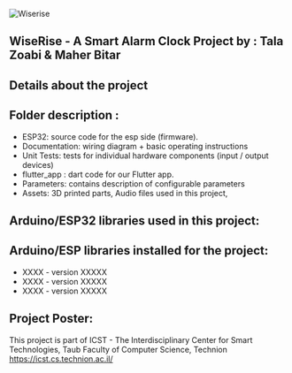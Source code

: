 ![Wiserise](https://github.com/your-username/your-repo/assets/your-gif-url.gif)

## WiseRise - A Smart Alarm Clock Project by :  Tala Zoabi & Maher Bitar
  
## Details about the project
 
## Folder description :
* ESP32: source code for the esp side (firmware).
* Documentation: wiring diagram + basic operating instructions
* Unit Tests: tests for individual hardware components (input / output devices)
* flutter_app : dart code for our Flutter app.
* Parameters: contains description of configurable parameters 
* Assets: 3D printed parts, Audio files used in this project, 

## Arduino/ESP32 libraries used in this project:
## Arduino/ESP libraries installed for the project:
* XXXX - version XXXXX
* XXXX - version XXXXX
* XXXX - version XXXXX

## Project Poster:
 
This project is part of ICST - The Interdisciplinary Center for Smart Technologies, Taub Faculty of Computer Science, Technion
https://icst.cs.technion.ac.il/
